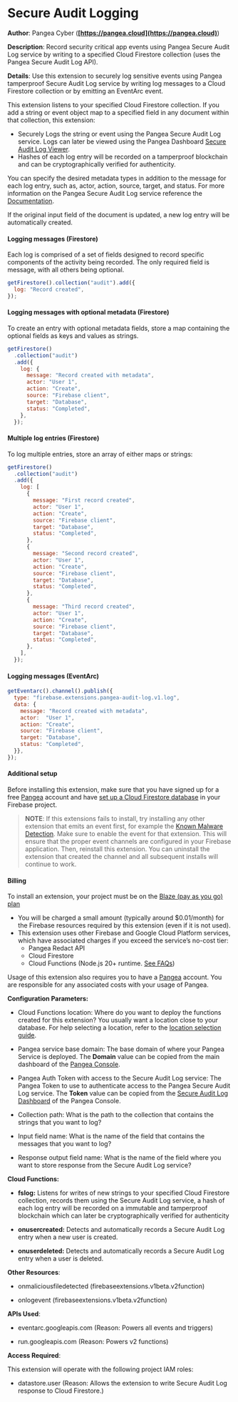 # Secure Audit Logging

**Author**: Pangea Cyber (**[https://pangea.cloud](https://pangea.cloud)**)

**Description**: Record security critical app events using Pangea Secure Audit Log service by writing to a specified Cloud Firestore collection (uses the Pangea Secure Audit Log API).



**Details**: Use this extension to securely log sensitive events using Pangea tamperproof Secure Audit Log service by writing log messages to a Cloud Firestore collection or by emitting an EventArc event.

This extension listens to your specified Cloud Firestore collection. If you add a string or event object map to a specified field in any document within that collection, this extension:

- Securely Logs the string or event using the Pangea Secure Audit Log service. Logs can later be viewed using the Pangea Dashboard [Secure Audit Log Viewer][].
- Hashes of each log entry will be recorded on a tamperproof blockchain and can be cryptographically verified for authenticity.

You can specify the desired metadata types in addition to the message for each log entry, such as, actor, action, source, target, and status. For more information on the Pangea Secure Audit Log service reference the [Documentation][].

If the original input field of the document is updated, a new log entry will be automatically created.

#### Logging messages (Firestore)

Each log is comprised of a set of fields designed to record specific components of the activity being recorded. The only required field is message, with all others being optional.

```js
getFirestore().collection("audit").add({
  log: "Record created",
});
```

#### Logging messages with optional metadata (Firestore)

To create an entry with optional metadata fields, store a map containing the optional fields as keys and values as strings.

```js
getFirestore()
  .collection("audit")
  .add({
    log: {
      message: "Record created with metadata",
      actor: "User 1",
      action: "Create",
      source: "Firebase client",
      target: "Database",
      status: "Completed",
    },
  });
```

#### Multiple log entries (Firestore)

To log multiple entries, store an array of either maps or strings:

```js
getFirestore()
  .collection("audit")
  .add({
    log: [
      {
        message: "First record created",
        actor: "User 1",
        action: "Create",
        source: "Firebase client",
        target: "Database",
        status: "Completed",
      },
      {
        message: "Second record created",
        actor: "User 1",
        action: "Create",
        source: "Firebase client",
        target: "Database",
        status: "Completed",
      },
      {
        message: "Third record created",
        actor: "User 1",
        action: "Create",
        source: "Firebase client",
        target: "Database",
        status: "Completed",
      },
    ],
  });
```

#### Logging messages (EventArc)

```js
getEventarc().channel().publish({
  type: "firebase.extensions.pangea-audit-log.v1.log",
  data: {
    message: "Record created with metadata",
    actor:  "User 1",
    action: "Create",
    source: "Firebase client",
    target: "Database",
    status: "Completed",
  }},
});
```

#### Additional setup

Before installing this extension, make sure that you have signed up for a free [Pangea](https://pangea.cloud/signup?utm_medium=marketplace&utm_source=firebase&utm_campaign=firebase-extension-audit) account and have [set up a Cloud Firestore database](https://firebase.google.com/docs/firestore/quickstart) in your Firebase project.

> **NOTE**: If this extensions fails to install, try installing any other extension that emits an event first, for example the [Known Malware Detection](https://console.firebase.google.com/project/_/extensions/install?ref=pangea/storage-file-intel). Make sure to enable the event for that extension. This will ensure that the proper event channels are configured in your Firebase application. Then, reinstall this extension. You can uninstall the extension that created the channel and all subsequent installs will continue to work.

#### Billing

To install an extension, your project must be on the [Blaze (pay as you go) plan](https://firebase.google.com/pricing)

- You will be charged a small amount (typically around $0.01/month) for the Firebase resources required by this extension (even if it is not used).
- This extension uses other Firebase and Google Cloud Platform services, which have associated charges if you exceed the service’s no-cost tier:
  - Pangea Redact API
  - Cloud Firestore
  - Cloud Functions (Node.js 20+ runtime. [See FAQs](https://firebase.google.com/support/faq#extensions-pricing))

Usage of this extension also requires you to have a [Pangea](https://pangea.cloud/signup?utm_medium=marketplace&utm_source=firebase&utm_campaign=firebase-extension-audit) account. You are responsible for any associated costs with your usage of Pangea.

[Secure Audit Log Viewer]: https://console.pangea.cloud/service/audit/logs?utm_medium=marketplace&utm_source=firebase&utm_campaign=firebase-extension-audit
[Documentation]: https://pangea.cloud/docs/audit?utm_medium=marketplace&utm_source=firebase&utm_campaign=firebase-extension-audit




**Configuration Parameters:**

* Cloud Functions location: Where do you want to deploy the functions created for this extension? You usually want a location close to your database. For help selecting a location, refer to the [location selection guide](https://firebase.google.com/docs/functions/locations).

* Pangea service base domain: The base domain of where your Pangea Service is deployed. The **Domain** value can be copied from the main dashboard of the [Pangea Console](https://console.pangea.cloud?utm_medium=marketplace&utm_source=firebase&utm_campaign=firebase-extension-audit).


* Pangea Auth Token with access to the Secure Audit Log service: The Pangea Token to use to authenticate access to the Pangea Secure Audit Log service. The **Token** value can be copied from the [Secure Audit Log Dashboard](https://console.pangea.cloud/service/audit?utm_medium=marketplace&utm_source=firebase&utm_campaign=firebase-extension-audit) of the Pangea Console.


* Collection path: What is the path to the collection that contains the strings that you want to log?


* Input field name: What is the name of the field that contains the messages that you want to log?


* Response output field name: What is the name of the field where you want to store response from the Secure Audit Log service?




**Cloud Functions:**

* **fslog:** Listens for writes of new strings to your specified Cloud Firestore collection, records them using the Secure Audit Log service, a hash of each log entry will be recorded on a immutable and tamperproof blockchain which can later be cryptographically verified for authenticity

* **onusercreated:** Detects and automatically records a Secure Audit Log entry when a new user is created.

* **onuserdeleted:** Detects and automatically records a Secure Audit Log entry when a user is deleted.



**Other Resources**:

* onmaliciousfiledetected (firebaseextensions.v1beta.v2function)

* onlogevent (firebaseextensions.v1beta.v2function)



**APIs Used**:

* eventarc.googleapis.com (Reason: Powers all events and triggers)

* run.googleapis.com (Reason: Powers v2 functions)



**Access Required**:



This extension will operate with the following project IAM roles:

* datastore.user (Reason: Allows the extension to write Secure Audit Log response to Cloud Firestore.)
